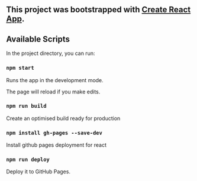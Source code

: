 ##  This project was bootstrapped with [Create React App](https://github.com/facebook/create-react-app).

## Available Scripts

In the project directory, you can run:

### `npm start`

Runs the app in the development mode.

The page will reload if you make edits.

### `npm run build`

Create an optimised build ready for production

### `npm install gh-pages --save-dev`

Install github pages deployment for react

### `npm run deploy`

Deploy it to GitHub Pages.
